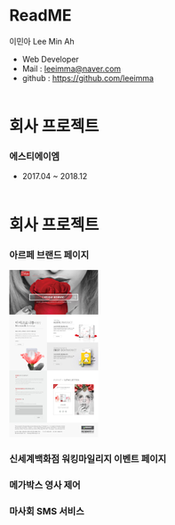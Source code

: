 # ReadME

이민아 Lee Min Ah

- Web Developer
- Mail : leeimma@naver.com
- github : https://github.com/leeimma
 <br /> <br />
 
# 회사 프로젝트
### 에스티에이엠
* 2017.04 ~ 2018.12
 <br /> <br />
 
# 회사 프로젝트
### 아르페 브랜드 페이지
 <img src="image/artpe/01_main.jpg" width="160"/> 


### 신세계백화점 워킹마일리지 이벤트 페이지

### 메가박스 영사 제어

### 마사회 SMS 서비스


